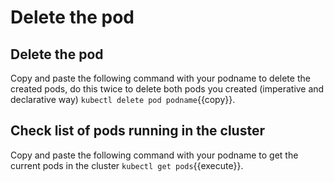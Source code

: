 # Delete the pod

## Delete the pod

Copy and paste the following command with your podname to delete the created pods, do this twice to delete both pods you created (imperative and declarative way)   `kubectl delete pod podname`{{copy}}.

## Check list of pods running in the cluster

Copy and paste the following command with your podname to get the current pods in the cluster  `kubectl get pods`{{execute}}.

